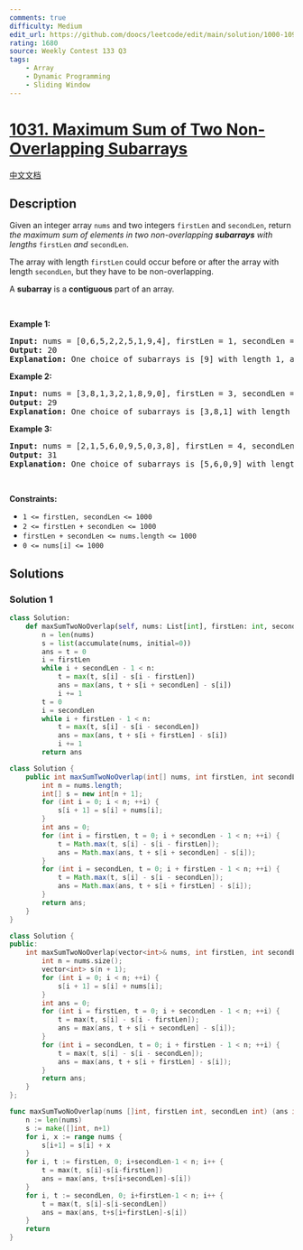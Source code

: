 ```yaml
---
comments: true
difficulty: Medium
edit_url: https://github.com/doocs/leetcode/edit/main/solution/1000-1099/1031.Maximum%20Sum%20of%20Two%20Non-Overlapping%20Subarrays/README_EN.md
rating: 1680
source: Weekly Contest 133 Q3
tags:
    - Array
    - Dynamic Programming
    - Sliding Window
---
```


<!-- problem:start -->

# [1031. Maximum Sum of Two Non-Overlapping Subarrays](https://leetcode.com/problems/maximum-sum-of-two-non-overlapping-subarrays)

[中文文档](/solution/1000-1099/1031.Maximum%20Sum%20of%20Two%20Non-Overlapping%20Subarrays/README.md)

## Description

<p>Given an integer array <code>nums</code> and two integers <code>firstLen</code> and <code>secondLen</code>, return <em>the maximum sum of elements in two non-overlapping <strong>subarrays</strong> with lengths </em><code>firstLen</code><em> and </em><code>secondLen</code>.</p>

<p>The array with length <code>firstLen</code> could occur before or after the array with length <code>secondLen</code>, but they have to be non-overlapping.</p>

<p>A <strong>subarray</strong> is a <strong>contiguous</strong> part of an array.</p>

<p>&nbsp;</p>
<p><strong class="example">Example 1:</strong></p>

<pre>
<strong>Input:</strong> nums = [0,6,5,2,2,5,1,9,4], firstLen = 1, secondLen = 2
<strong>Output:</strong> 20
<strong>Explanation:</strong> One choice of subarrays is [9] with length 1, and [6,5] with length 2.
</pre>

<p><strong class="example">Example 2:</strong></p>

<pre>
<strong>Input:</strong> nums = [3,8,1,3,2,1,8,9,0], firstLen = 3, secondLen = 2
<strong>Output:</strong> 29
<strong>Explanation:</strong> One choice of subarrays is [3,8,1] with length 3, and [8,9] with length 2.
</pre>

<p><strong class="example">Example 3:</strong></p>

<pre>
<strong>Input:</strong> nums = [2,1,5,6,0,9,5,0,3,8], firstLen = 4, secondLen = 3
<strong>Output:</strong> 31
<strong>Explanation:</strong> One choice of subarrays is [5,6,0,9] with length 4, and [0,3,8] with length 3.
</pre>

<p>&nbsp;</p>
<p><strong>Constraints:</strong></p>

<ul>
	<li><code>1 &lt;= firstLen, secondLen &lt;= 1000</code></li>
	<li><code>2 &lt;= firstLen + secondLen &lt;= 1000</code></li>
	<li><code>firstLen + secondLen &lt;= nums.length &lt;= 1000</code></li>
	<li><code>0 &lt;= nums[i] &lt;= 1000</code></li>
</ul>

## Solutions

<!-- solution:start -->

### Solution 1

<!-- tabs:start -->

```python
class Solution:
    def maxSumTwoNoOverlap(self, nums: List[int], firstLen: int, secondLen: int) -> int:
        n = len(nums)
        s = list(accumulate(nums, initial=0))
        ans = t = 0
        i = firstLen
        while i + secondLen - 1 < n:
            t = max(t, s[i] - s[i - firstLen])
            ans = max(ans, t + s[i + secondLen] - s[i])
            i += 1
        t = 0
        i = secondLen
        while i + firstLen - 1 < n:
            t = max(t, s[i] - s[i - secondLen])
            ans = max(ans, t + s[i + firstLen] - s[i])
            i += 1
        return ans
```

```java
class Solution {
    public int maxSumTwoNoOverlap(int[] nums, int firstLen, int secondLen) {
        int n = nums.length;
        int[] s = new int[n + 1];
        for (int i = 0; i < n; ++i) {
            s[i + 1] = s[i] + nums[i];
        }
        int ans = 0;
        for (int i = firstLen, t = 0; i + secondLen - 1 < n; ++i) {
            t = Math.max(t, s[i] - s[i - firstLen]);
            ans = Math.max(ans, t + s[i + secondLen] - s[i]);
        }
        for (int i = secondLen, t = 0; i + firstLen - 1 < n; ++i) {
            t = Math.max(t, s[i] - s[i - secondLen]);
            ans = Math.max(ans, t + s[i + firstLen] - s[i]);
        }
        return ans;
    }
}
```

```cpp
class Solution {
public:
    int maxSumTwoNoOverlap(vector<int>& nums, int firstLen, int secondLen) {
        int n = nums.size();
        vector<int> s(n + 1);
        for (int i = 0; i < n; ++i) {
            s[i + 1] = s[i] + nums[i];
        }
        int ans = 0;
        for (int i = firstLen, t = 0; i + secondLen - 1 < n; ++i) {
            t = max(t, s[i] - s[i - firstLen]);
            ans = max(ans, t + s[i + secondLen] - s[i]);
        }
        for (int i = secondLen, t = 0; i + firstLen - 1 < n; ++i) {
            t = max(t, s[i] - s[i - secondLen]);
            ans = max(ans, t + s[i + firstLen] - s[i]);
        }
        return ans;
    }
};
```

```go
func maxSumTwoNoOverlap(nums []int, firstLen int, secondLen int) (ans int) {
	n := len(nums)
	s := make([]int, n+1)
	for i, x := range nums {
		s[i+1] = s[i] + x
	}
	for i, t := firstLen, 0; i+secondLen-1 < n; i++ {
		t = max(t, s[i]-s[i-firstLen])
		ans = max(ans, t+s[i+secondLen]-s[i])
	}
	for i, t := secondLen, 0; i+firstLen-1 < n; i++ {
		t = max(t, s[i]-s[i-secondLen])
		ans = max(ans, t+s[i+firstLen]-s[i])
	}
	return
}
```

<!-- tabs:end -->

<!-- solution:end -->

<!-- problem:end -->
